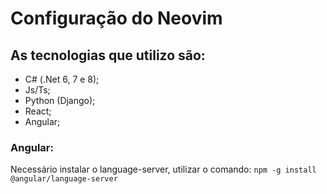 # Configuração do Neovim

## As tecnologias que utilizo são:
- C# (.Net 6, 7 e 8);
- Js/Ts;
- Python (Django);
- React;
- Angular;

### Angular:
Necessário instalar o language-server, utilizar o comando:
`npm -g install @angular/language-server`
